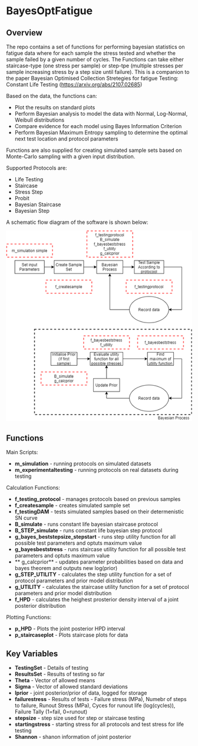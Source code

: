 # BayesOptFatigue

## Overview

The repo contains a set of functions for performing bayesian statistics on fatigue data where for each sample the stress tested and whether the sample failed by a given number of cycles. The Functions can take either staircase-type (one stress per sample) or step-tpe (multiple stresses per sample increasing stress by a step size until failure).
This is a companion to the paper Bayesian Optimised Collection Stretegies for fatigue Testing: Constant Life Testing (https://arxiv.org/abs/2107.02685)

Based on the data, the functions can:

* Plot the results on standard plots
* Perform Bayesian analysis to model the data with Normal, Log-Normal, Weibull distributions
* Compare evidence for each model using Bayes Information Criterion
* Perform Bayesian Maximum Entropy sampling to determine the optimal next test location and protocol parameters

Functions are also supplied for creating simulated sample sets based on Monte-Carlo sampling with a given input distribution.

Supported Protocols are:

* Life Testing
* Staircase
* Stress Step
* Probit
* Bayesian Staircase
* Bayesian Step

A schematic flow diagram of the software is shown below:

![Flow Chart of Code](./code_flow_chart.png)

## Functions

Main Scripts:

* **m_simulation** - running protocols on simulated datasets
* **m_experimentaltesting** - running protocols on real datasets during testing

Calculation Functions:

* **f_testing_protocol** - manages protocols based on previous samples
* **f_createsample** - creates simulated sample set
* **f_testingDAM** - tests simulated samples based on their determenistic SN curve
* **B_simulate** - runs constant life bayesian staircase protocol
* **B_STEP_simulate** - runs constant life bayesian step protocol
* **g_bayes_beststepsize_stepstart** - runs step utility function for all possible test parameters and optuts maximum value
* **g_bayesbeststress** - runs staircase utility function for all possible test parameters and optuts maximum value
* ** g_calcprior** - updates parameter probabilities based on data and bayes theorem and outputs new log(prior)
* **g_STEP_UTILITY** - calculates the step utility function for a set of protocol parameters and prior model distribution
* **g_UTILITY** - calculates the staircase utility function for a set of protocol parameters and prior model distribution
* **f_HPD** - calculates the heighest prosterior density interval of a joint posterior distribution

Plotting Functions:

* **p_HPD** - Plots the joint posterior HPD interval
* **p_staircaseplot** - Plots staircase plots for data

## Key Variables

* **TestingSet** - Details of testing
* **ResultsSet** - Results of testing so far
* **Theta** - Vector of allowed means
* **Sigma** - Vector of allowed standard deviations
* **lprior** - joint posterior/prior of data, logged for storage
* **failurestress** - Results of tests - Failure stress (MPa), Numebr of steps to failure, Runout Stress (MPa), Cyces for runout life (log(cycles)), Failure Tally (1=fail, 0=runout)
* **stepsize** - step size used for step or staircase testing
* **startingstress** - starting stress for all protocols and test stress for life testing
* **Shannon** - shanon information of joint posterior





